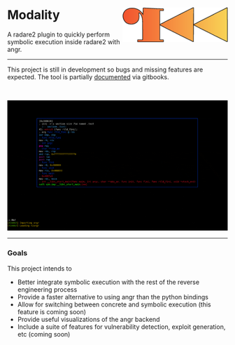 # Modality <img src="docs/logo.png" align="right" alt="logo" width="240">

A radare2 plugin to quickly perform symbolic execution inside radare2 with angr. 

---

This project is still in development so bugs and missing features are expected. The tool is partially [documented](https://chasekanipe.gitbook.io/modality/) via gitbooks.

<br>

<p align="center">
  <img src="docs/preview.gif" />
</p>

---

### Goals

This project intends to
 - Better integrate symbolic execution with the rest of the reverse engineering process
 - Provide a faster alternative to using angr than the python bindings
 - Allow for switching between concrete and symbolic execution (this feature is coming soon)
 - Provide useful visualizations of the angr backend
 - Include a suite of features for vulnerability detection, exploit generation, etc (coming soon)

